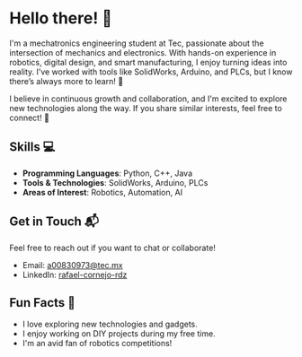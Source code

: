 # Hello there! 👋

I'm a mechatronics engineering student at Tec, passionate about the intersection of mechanics and electronics. With hands-on experience in robotics, digital design, and smart manufacturing, I enjoy turning ideas into reality. I’ve worked with tools like SolidWorks, Arduino, and PLCs, but I know there’s always more to learn! 🌱

I believe in continuous growth and collaboration, and I'm excited to explore new technologies along the way. If you share similar interests, feel free to connect! 🚀

## Skills 💻

- **Programming Languages**: Python, C++, Java
- **Tools & Technologies**: SolidWorks, Arduino, PLCs
- **Areas of Interest**: Robotics, Automation, AI

## Get in Touch 📬

Feel free to reach out if you want to chat or collaborate!

- Email: [a00830973@tec.mx](mailto:a00830973@tec.mx)
- LinkedIn: [rafael-cornejo-rdz](www.linkedin.com/in/rafael-cornejo-rdz)

## Fun Facts 🎉

- I love exploring new technologies and gadgets.
- I enjoy working on DIY projects during my free time.
- I'm an avid fan of robotics competitions!

